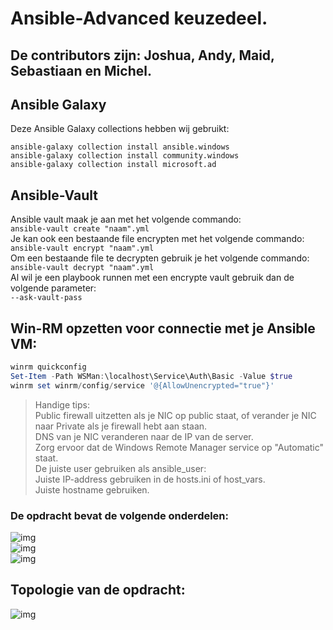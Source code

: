 # Ansible-Advanced keuzedeel.

## De contributors zijn: Joshua, Andy, Maid, Sebastiaan en Michel.

## Ansible Galaxy
Deze Ansible Galaxy collections hebben wij gebruikt: <br>
```shell
ansible-galaxy collection install ansible.windows
ansible-galaxy collection install community.windows
ansible-galaxy collection install microsoft.ad
```

## Ansible-Vault
Ansible vault maak je aan met het volgende commando: <br>
`ansible-vault create "naam".yml` <br>
Je kan ook een bestaande file encrypten met het volgende commando: <br>
`ansible-vault encrypt "naam".yml` <br>
Om een bestaande file te decrypten gebruik je het volgende commando: <br>
`ansible-vault decrypt "naam".yml` <br>
Al wil je een playbook runnen met een encrypte vault gebruik dan de volgende parameter: <br>
`--ask-vault-pass` <br>

## Win-RM opzetten voor connectie met je Ansible VM:

```powershell
winrm quickconfig
Set-Item -Path WSMan:\localhost\Service\Auth\Basic -Value $true
winrm set winrm/config/service '@{AllowUnencrypted="true"}'
```

> Handige tips: <br>
Public firewall uitzetten als je NIC op public staat, of verander je NIC naar Private als je firewall hebt aan staan. <br>
DNS van je NIC veranderen naar de IP van de server. <br>
Zorg ervoor dat de Windows Remote Manager service op "Automatic" staat. <br>
De juiste user gebruiken als ansible_user: <br>
Juiste IP-address gebruiken in de hosts.ini of host_vars. <br>
Juiste hostname gebruiken. <br>


### De opdracht bevat de volgende onderdelen:
![img](https://i.imgur.com/xsiaq7y.png) <br>
![img](https://i.imgur.com/1UbG5Ri.png) <br>
![img](https://i.imgur.com/RuOyz2o.png) <br>

## Topologie van de opdracht:
![img](https://i.imgur.com/EJe8cGb.png) <br>
